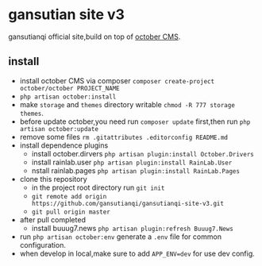 # gansutian site v3
gansutianqi official site,build on top of [october CMS](https://github.com/octobercms/october).

## install
+ install october CMS via composer `composer create-project october/october PROJECT_NAME`
+ `php artisan october:install`
+ make `storage` and `themes` directory writable `chmod -R 777 storage themes`.
+ before update october,you need run `composer update` first,then run `php artisan october:update`
+ remove some files `rm .gitattributes .editorconfig README.md`
+ install dependence plugins
    + install october.dirvers `php artisan plugin:install October.Drivers`
    + install rainlab.user `php artisan plugin:install RainLab.User`
    + nstall rainlab.pages `php artisan plugin:install RainLab.Pages`
+ clone this repository
    + in the project root directory run `git init`
    + `git remote add origin https://github.com/gansutianqi/gansutianqi-site-v3.git`
    + `git pull origin master`
+ after pull completed
    + install buuug7.news `php artisan plugin:refresh Buuug7.News`
+ run `php artisan october:env` generate a `.env` file for common configuration.    
+ when develop in local,make sure to add `APP_ENV=dev` for use dev config.    
